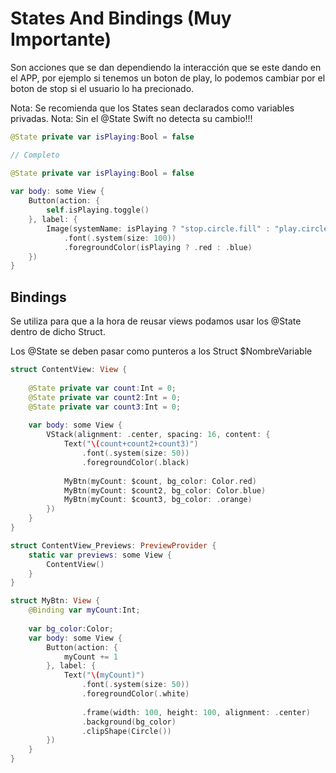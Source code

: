 # States And Bindings (Muy Importante)

Son acciones que se dan dependiendo la interacción que se este dando en el APP, por ejemplo si tenemos un boton de play, lo podemos cambiar por el boton de stop si el usuario lo ha precionado.

Nota: Se recomienda que los States sean declarados como variables privadas.
Nota: Sin el @State Swift no detecta su cambio!!!

```swift
@State private var isPlaying:Bool = false

// Completo

@State private var isPlaying:Bool = false
	
var body: some View {
	Button(action: {
		self.isPlaying.toggle()
	}, label: {
		Image(systemName: isPlaying ? "stop.circle.fill" : "play.circle.fill")
			.font(.system(size: 100))
			.foregroundColor(isPlaying ? .red : .blue)
	})
}
```

## Bindings

Se utiliza para que a la hora de reusar views podamos usar los @State dentro de dicho Struct.

Los @State se deben pasar como punteros a los Struct $NombreVariable

```swift
struct ContentView: View {
	
	@State private var count:Int = 0;
	@State private var count2:Int = 0;
	@State private var count3:Int = 0;
	
    var body: some View {
		VStack(alignment: .center, spacing: 16, content: {
			Text("\(count+count2+count3)")
				.font(.system(size: 50))
				.foregroundColor(.black)
			
			MyBtn(myCount: $count, bg_color: Color.red)
			MyBtn(myCount: $count2, bg_color: Color.blue)
			MyBtn(myCount: $count3, bg_color: .orange)
		})
    }
}

struct ContentView_Previews: PreviewProvider {
    static var previews: some View {
        ContentView()
    }
}

struct MyBtn: View {
	@Binding var myCount:Int;
	
	var bg_color:Color;
	var body: some View {
		Button(action: {
			myCount += 1
		}, label: {
			Text("\(myCount)")
				.font(.system(size: 50))
				.foregroundColor(.white)
				
				.frame(width: 100, height: 100, alignment: .center)
				.background(bg_color)
				.clipShape(Circle())
		})
	}
}
```